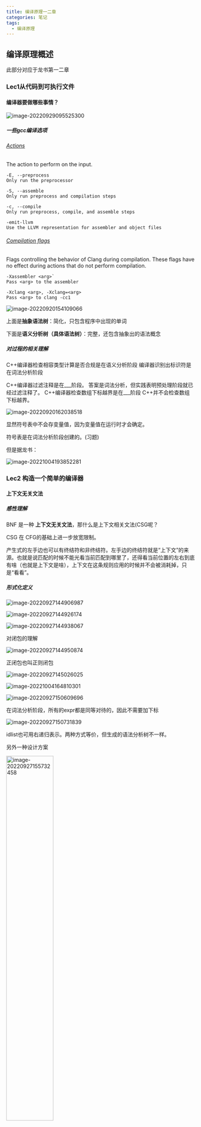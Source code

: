 ```yaml
---
title: 编译原理一二章
categories: 笔记
tags:
  - 编译原理
---
```

## 编译原理概述

<p class="note note-info">此部分对应于龙书第一二章</p>

### Lec1从代码到可执行文件

#### 编译器要做哪些事情？

![image-20220929095525300](https://raw.githubusercontent.com/Lunaticsky-tql/blog_article_resources/main/%E7%BC%96%E8%AF%91%E5%8E%9F%E7%90%86%E4%B8%80%E4%BA%8C%E7%AB%A0/20221008190733227216_229_image-20220929095525300.png)

##### 一些gcc编译选项

###### [Actions](https://clang.llvm.org/docs/ClangCommandLineReference.html#id6)

The action to perform on the input.

```shell
-E, --preprocess
Only run the preprocessor

-S, --assemble
Only run preprocess and compilation steps

-c, --compile
Only run preprocess, compile, and assemble steps

-emit-llvm
Use the LLVM representation for assembler and object files
```

###### [Compilation flags](https://clang.llvm.org/docs/ClangCommandLineReference.html#id7)

Flags controlling the behavior of Clang during compilation. These flags have no effect during actions that do not perform compilation.

```shell
-Xassembler <arg>`
Pass <arg> to the assembler

-Xclang <arg>, -Xclang=<arg>
Pass <arg> to clang -cc1
```



![image-20220920154109066](https://raw.githubusercontent.com/Lunaticsky-tql/blog_article_resources/main/%E7%BC%96%E8%AF%91%E5%8E%9F%E7%90%86%E4%B8%80%E4%BA%8C%E7%AB%A0/20221008190735472529_960_image-20220920154109066.png)

上面是**抽象语法树**：简化，只包含程序中出现的单词

下面是**语义分析树（具体语法树）**：完整，还包含抽象出的语法概念

##### 对过程的相关理解

<p class="note note-info">C++编译器检查相容类型计算是否合规是在语义分析阶段
编译器识别出标识符是在词法分析阶段</p>

<p class="note note-warning">C++编译器过滤注释是在___阶段。
答案是词法分析，但实践表明预处理阶段就已经过滤注释了。
C++编译器检查数组下标越界是在___阶段
C++并不会检查数组下标越界。</p>

![image-20220920162038518](https://raw.githubusercontent.com/Lunaticsky-tql/blog_article_resources/main/%E7%BC%96%E8%AF%91%E5%8E%9F%E7%90%86%E4%B8%80%E4%BA%8C%E7%AB%A0/20221008190736776341_330_image-20220920162038518.png)

显然符号表中不会存变量值，因为变量值在运行时才会确定。

<p class="note note-info">符号表是在词法分析阶段创建的。(习题)</p>

但是据龙书：

![image-20221004193852281](https://raw.githubusercontent.com/Lunaticsky-tql/blog_article_resources/main/%E7%BC%96%E8%AF%91%E5%8E%9F%E7%90%86%E4%B8%80%E4%BA%8C%E7%AB%A0/20221008190738941427_725_image-20221004193852281.png)

### Lec2 构造一个简单的编译器

#### 上下文无关文法

##### 感性理解

BNF 是一种 **上下文无关文法**，那什么是上下文相关文法(CSG呢？

CSG 在 CFG的基础上进一步放宽限制。

产生式的左手边也可以有终结符和非终结符。左手边的终结符就是“上下文”的来源。也就是说匹配的时候不能光看当前匹配到哪里了，还得看当前位置的左右到底有啥（也就是上下文是啥），上下文在这条规则应用的时候并不会被消耗掉，只是“看看”。

##### 形式化定义

![image-20220927144906987](https://raw.githubusercontent.com/Lunaticsky-tql/blog_article_resources/main/%E7%BC%96%E8%AF%91%E5%8E%9F%E7%90%86%E4%B8%80%E4%BA%8C%E7%AB%A0/20221008190740496671_209_image-20220927144906987.png)



![image-20220927144926174](https://raw.githubusercontent.com/Lunaticsky-tql/blog_article_resources/main/%E7%BC%96%E8%AF%91%E5%8E%9F%E7%90%86%E4%B8%80%E4%BA%8C%E7%AB%A0/20221008190741666990_453_image-20220927144926174.png)

![image-20220927144938067](https://raw.githubusercontent.com/Lunaticsky-tql/blog_article_resources/main/%E7%BC%96%E8%AF%91%E5%8E%9F%E7%90%86%E4%B8%80%E4%BA%8C%E7%AB%A0/20221008190742819758_795_image-20220927144938067.png)

对闭包的理解

![image-20220927144950874](https://raw.githubusercontent.com/Lunaticsky-tql/blog_article_resources/main/%E7%BC%96%E8%AF%91%E5%8E%9F%E7%90%86%E4%B8%80%E4%BA%8C%E7%AB%A0/20221008190743880629_933_image-20220927144950874.png)

正闭包也叫正则闭包

![image-20220927145026025](https://raw.githubusercontent.com/Lunaticsky-tql/blog_article_resources/main/%E7%BC%96%E8%AF%91%E5%8E%9F%E7%90%86%E4%B8%80%E4%BA%8C%E7%AB%A0/20221008190746344914_185_image-20220927145026025.png)

![image-20221004164810301](https://raw.githubusercontent.com/Lunaticsky-tql/blog_article_resources/main/%E7%BC%96%E8%AF%91%E5%8E%9F%E7%90%86%E4%B8%80%E4%BA%8C%E7%AB%A0/20221008190747551802_775_image-20221004164810301.png)

![image-20220927150609696](https://raw.githubusercontent.com/Lunaticsky-tql/blog_article_resources/main/%E7%BC%96%E8%AF%91%E5%8E%9F%E7%90%86%E4%B8%80%E4%BA%8C%E7%AB%A0/20221008190748466161_250_image-20220927150609696.png)

在词法分析阶段，所有的expr都是同等对待的，因此不需要加下标

![image-20220927150731839](https://raw.githubusercontent.com/Lunaticsky-tql/blog_article_resources/main/%E7%BC%96%E8%AF%91%E5%8E%9F%E7%90%86%E4%B8%80%E4%BA%8C%E7%AB%A0/20221008190749626754_765_image-20220927150731839.png)

idlist也可用右递归表示。两种方式等价，但生成的语法分析树不一样。

另外一种设计方案

<img src="https://raw.githubusercontent.com/Lunaticsky-tql/blog_article_resources/main/%E7%BC%96%E8%AF%91%E5%8E%9F%E7%90%86%E4%B8%80%E4%BA%8C%E7%AB%A0/20221008190750857129_584_image-20220927155732458.png" alt="image-20220927155732458" width="50%" height="50%" />

##### 二义性语法和非二义性语法

非二义性语法

![image-20220927154102321](https://raw.githubusercontent.com/Lunaticsky-tql/blog_article_resources/main/%E7%BC%96%E8%AF%91%E5%8E%9F%E7%90%86%E4%B8%80%E4%BA%8C%E7%AB%A0/20221008190751862164_535_image-20220927154102321.png)

<img src="https://raw.githubusercontent.com/Lunaticsky-tql/blog_article_resources/main/%E7%BC%96%E8%AF%91%E5%8E%9F%E7%90%86%E4%B8%80%E4%BA%8C%E7%AB%A0/20221008190753296213_768_image-20220927154131189.png" alt="image-20220927154131189" width="50%" height="50%" />

采用二义性语法，则会产生歧义问题，同一段代码在不同编译器上产生不一样的结果，显然是我们不想看到的

![image-20220927154314035](https://raw.githubusercontent.com/Lunaticsky-tql/blog_article_resources/main/%E7%BC%96%E8%AF%91%E5%8E%9F%E7%90%86%E4%B8%80%E4%BA%8C%E7%AB%A0/20221008190754314719_452_image-20220927154314035.png)

但是在一定的场合下，通过设计合理的语法分析算法，我们是容许一定的二义性的，因为可以减小语法分析树的复杂性。

文法左递归，体现出运算符左结合，右递归则是右结合。

一个右结合的例子

<img src="https://raw.githubusercontent.com/Lunaticsky-tql/blog_article_resources/main/%E7%BC%96%E8%AF%91%E5%8E%9F%E7%90%86%E4%B8%80%E4%BA%8C%E7%AB%A0/20221008190755524185_246_image-20220927155426816.png" alt="image-20220927155426816" width="50%" height="50%" />

![image-20220927161055294](https://raw.githubusercontent.com/Lunaticsky-tql/blog_article_resources/main/%E7%BC%96%E8%AF%91%E5%8E%9F%E7%90%86%E4%B8%80%E4%BA%8C%E7%AB%A0/20221008190756637988_463_image-20220927161055294.png)

注意：不要跳级！左结合的，且从左往右替换。

##### 练习

###### 推导练习

![image-20220927161040537](https://raw.githubusercontent.com/Lunaticsky-tql/blog_article_resources/main/%E7%BC%96%E8%AF%91%E5%8E%9F%E7%90%86%E4%B8%80%E4%BA%8C%E7%AB%A0/20221008190758243317_959_image-20220927161040537.png)

![image-20220928164050330](https://raw.githubusercontent.com/Lunaticsky-tql/blog_article_resources/main/%E7%BC%96%E8%AF%91%E5%8E%9F%E7%90%86%E4%B8%80%E4%BA%8C%E7%AB%A0/20221008190759789619_359_image-20220928164050330.png)

![image-20220928164220732](https://raw.githubusercontent.com/Lunaticsky-tql/blog_article_resources/main/%E7%BC%96%E8%AF%91%E5%8E%9F%E7%90%86%E4%B8%80%E4%BA%8C%E7%AB%A0/20221008190801270074_244_image-20220928164220732.png)

1. S -> 0 S 1 | 0 1
2. S -> + S S | - S S | a
3. S -> S ( S ) S | ε
4. S -> a S b S | b S a S | ε

生成的语言：

1. L = {0<sup>n</sup>1<sup>n</sup> | n>=1}

2. L = {支持加法和减法的表达式的前缀表达形式}

3. L = {匹配括号的任意排列和嵌套的括号串，包括 ε}

   ()() (()())等

   有二义性：

   ![2.2.3-3](https://raw.githubusercontent.com/Lunaticsky-tql/blog_article_resources/main/%E7%BC%96%E8%AF%91%E5%8E%9F%E7%90%86%E4%B8%80%E4%BA%8C%E7%AB%A0/20221025232537498298_547_2.2.3-3.png)

4. L = {数量相同的a和b组成的符号串，包括 ε}

<p class="note note-warning">一个文法有二义性不一定就有两个推导！但一定有两课语法树</p>



[证明语法具有二义性的方法](https://blog.csdn.net/severestcritic/article/details/109816062?spm=1001.2101.3001.6661.1&utm_medium=distribute.pc_relevant_t0.none-task-blog-2%7Edefault%7ECTRLIST%7ERate-1-109816062-blog-88792616.pc_relevant_aa&depth_1-utm_source=distribute.pc_relevant_t0.none-task-blog-2%7Edefault%7ECTRLIST%7ERate-1-109816062-blog-88792616.pc_relevant_aa&utm_relevant_index=1)

###### 构建练习

①

通常左递归对应左结合，右递归对应右结合。

比如对于标识符列表：

1.  list -> list , id | id
2.  list -> id , list | id

1是左结合的，2是右结合的。

②

1. 证明：用下面文法生成的所有二进制串的值都能被3整除。`

   num -> 11 | 1001 | num 0 | num num

   符合该文法的二进制串一定是由任意数量的 11，1001 和 0 组成的最左位不为0的序列

   该序列的十进制和为：
   $$
   sum =\Sigma_n\left(2^1+2^0\right) *2^n+\Sigma_m\left(2^3+2^0\right) * 2^m\\
   =\Sigma_n 3*2^n+\Sigma_m 9 * 2^m
   $$
   

   显然是能被3整除的

2. 上面的文法是否能生成所有能被3整除的二进制串？

   不能。二进制串10101，数值为21，可被3整除，但无法由文法推导出。


#### 语法制导翻译

构造翻译模式，中缀->后缀
构造9-5+2的带语义动作的语法分析树，即输出其后缀表达式95-2+

![image-20220927164002512](https://raw.githubusercontent.com/Lunaticsky-tql/blog_article_resources/main/%E7%BC%96%E8%AF%91%E5%8E%9F%E7%90%86%E4%B8%80%E4%BA%8C%E7%AB%A0/20221008190802895392_835_image-20220927164002512.png)

按深度优先遍历即可打印（翻译）出后缀表达式

#### 语法分析

![image-20221004152318374](https://raw.githubusercontent.com/Lunaticsky-tql/blog_article_resources/main/%E7%BC%96%E8%AF%91%E5%8E%9F%E7%90%86%E4%B8%80%E4%BA%8C%E7%AB%A0/20221008190804367395_700_image-20221004152318374.png)

##### 自顶向下构造

###### 平凡算法：扫描输入分析

![image-20221004153229852](https://raw.githubusercontent.com/Lunaticsky-tql/blog_article_resources/main/%E7%BC%96%E8%AF%91%E5%8E%9F%E7%90%86%E4%B8%80%E4%BA%8C%E7%AB%A0/20221008190808051693_827_image-20221004153229852.png)

###### 优化：预测分析

![image-20221004152448359](https://raw.githubusercontent.com/Lunaticsky-tql/blog_article_resources/main/%E7%BC%96%E8%AF%91%E5%8E%9F%E7%90%86%E4%B8%80%E4%BA%8C%E7%AB%A0/20221008190811525061_463_image-20221004152448359.png)

$lookahead$在构造编译器的时候就可以完成。

实例分析

![image-20221004152827769](https://raw.githubusercontent.com/Lunaticsky-tql/blog_article_resources/main/%E7%BC%96%E8%AF%91%E5%8E%9F%E7%90%86%E4%B8%80%E4%BA%8C%E7%AB%A0/20221008190813022183_796_image-20221004152827769.png)

对于$simple$类似构造方法。

$lookahead$怎么构造？

![image-20221004153753520](https://raw.githubusercontent.com/Lunaticsky-tql/blog_article_resources/main/%E7%BC%96%E8%AF%91%E5%8E%9F%E7%90%86%E4%B8%80%E4%BA%8C%E7%AB%A0/20221008190816136501_201_image-20221004153753520.png)

总体思路是什么，还有什么问题？

![image-20221004154007046](https://raw.githubusercontent.com/Lunaticsky-tql/blog_article_resources/main/%E7%BC%96%E8%AF%91%E5%8E%9F%E7%90%86%E4%B8%80%E4%BA%8C%E7%AB%A0/20221008190818280251_227_image-20221004154007046.png)

##### 左递归问题

针对上面的预测分析法，我们发现：左递归会导致递归下降程序无限循环以及预测分析法的失效。

```c
void A(){
    switch(lookahead){
        case a:
            A();match(a);break;
        case b:
            match(b):break;
        default:
            report("syntax error")
    }
}
```

![image-20221004160548627](https://raw.githubusercontent.com/Lunaticsky-tql/blog_article_resources/main/%E7%BC%96%E8%AF%91%E5%8E%9F%E7%90%86%E4%B8%80%E4%BA%8C%E7%AB%A0/20221008190819993463_865_image-20221004160548627.png)

怎么消除？

固定的算法：

![image-20221004160612826](https://raw.githubusercontent.com/Lunaticsky-tql/blog_article_resources/main/%E7%BC%96%E8%AF%91%E5%8E%9F%E7%90%86%E4%B8%80%E4%BA%8C%E7%AB%A0/20221008190821656013_971_image-20221004160612826.png)

理解：$A=\beta \alpha \alpha ...$

采用右递归进行翻译

![image-20221004161628877](https://raw.githubusercontent.com/Lunaticsky-tql/blog_article_resources/main/%E7%BC%96%E8%AF%91%E5%8E%9F%E7%90%86%E4%B8%80%E4%BA%8C%E7%AB%A0/20221008190823148967_751_image-20221004161628877.png)

![image-20221004161643180](https://raw.githubusercontent.com/Lunaticsky-tql/blog_article_resources/main/%E7%BC%96%E8%AF%91%E5%8E%9F%E7%90%86%E4%B8%80%E4%BA%8C%E7%AB%A0/20221008190827034211_692_image-20221004161643180.png)

##### 练习

构造 S -> S ( S ) S | ε 的语法分析器

```python
# a program to test lookahead grammar analysis
# S -> S ( S ) S | ε to match brackets
# it can be simplified to S -> ( S ) S | ε

class Matcher:
    def __init__(self, string):
        self.string = string
        self.index = 0
        self.lookahead = self.string[self.index] if len(self.string) > 0 else ""
        self.process = "S"
        self.lookaheads = []

    def match(self, char):
        if char == '':
            return
        elif char == self.lookahead:
            self.index += 1
            if self.index < len(self.string):
                self.lookahead = self.string[self.index]
            else:
                self.lookahead = ""
        else:
            print("Not matched")
            exit(1)

    def S(self):
        self.lookaheads.append(self.lookahead)
        if self.lookahead == '(':
            self.process = self.process.replace("S", "( S ) S", 1)
            print(self.process)
            self.match('(')
            self.S()
            self.match(')')
            self.S()
        else:
            self.process = self.process.replace("S", "ε", 1)
            print(self.process)
            self.match('')

    def main(self):
        self.S()
        if self.lookahead == '':
            print("Matched")
            print(self.process)
            print(self.lookaheads)
        else:
            print("Not matched,the lookahead now is", self.lookahead)
            print(self.process)
            print(self.lookaheads)
            exit(1)


if __name__ == "__main__":
    print("Enter a string to match: ")
    target = input()
    matcher = Matcher(target)
    matcher.main()
```

运行结果：

![image-20221009204230516](https://raw.githubusercontent.com/Lunaticsky-tql/blog_article_resources/main/%E7%BC%96%E8%AF%91%E5%8E%9F%E7%90%86%E4%B8%80%E4%BA%8C%E7%AB%A0/20221025232547008661_894_image-20221009204230516.png)

#### 词法分析